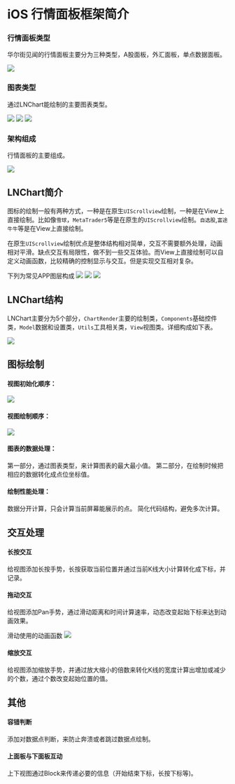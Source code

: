 # iOS 行情面板框架简介

### 行情面板类型
华尔街见闻的行情面板主要分为三种类型，A股面板，外汇面板，单点数据面板。

![](./resource/hangingmianban.jpg)

### 图表类型
通过LNChart能绘制的主要图表类型。

![](./resource/tubiaoleixing1.jpg)
![](./resource/tubiaoleixing2.jpg)
![](./resource/tubiaoleixing3.jpg)

### 架构组成
行情面板的主要组成。

![](./resource/hangqingjiagou.jpg)

## LNChart简介
图标的绘制一般有两种方式，一种是在原生`UIScrollview`绘制，一种是在View上直接绘制。比如像`雪球`，`MetaTrader5`等是在原生的`UIScrollview`绘制。`自选股`,`富途牛牛`等是在View上直接绘制。

在原生`UIScrollview`绘制优点是整体结构相对简单，交互不需要额外处理，动画相对平滑。缺点交互有局限性，做不到一些交互体验。而View上直接绘制可以自定义动画函数，比较精确的控制显示与交互。但是实现交互相对复杂。

下列为常见APP图层构成
![](./resource/xueqiushixian.jpg)
![](./resource/futuniuniushixian.jpg)
![](./resource/jianwenshixian.jpg)

## LNChart结构
LNChart主要分为5个部分，`ChartRender`主要的绘制类，`Components`基础控件类，`Model`数据和设置类，`Utils`工具相关类，`View`视图类。详细构成如下表。

![](./resource/lnchartjiagou2.jpg)

## 图标绘制
#### 视图初始化顺序：

![](./resource/shushihuashunxu.jpg)

#### 视图绘制顺序：

![](./resource/drawreactshunxu.jpg)

#### 图表的数据处理：
第一部分，通过图表类型，来计算图表的最大最小值。
第二部分，在绘制时候把相应的数据转化成点位坐标值。

#### 绘制性能处理：
数据分开计算，只会计算当前屏幕能展示的点。
简化代码结构，避免多次计算。

## 交互处理
#### 长按交互
给视图添加长按手势，长按获取当前位置并通过当前K线大小计算转化成下标，并记录。
#### 拖动交互
给视图添加Pan手势，通过滑动距离和时间计算速率，动态改变起始下标来达到动画效果。

滑动使用的动画函数
![](./resource/donghuahanshu.jpg)

#### 缩放交互
给视图添加缩放手势，并通过放大缩小的倍数来转化K线的宽度计算出增加或减少的个数，通过个数改变起始位置的值。

## 其他
#### 容错判断
添加对数据点判断，来防止奔溃或者跳过数据点绘制。
#### 上面板与下面板互动
上下视图通过Block来传递必要的信息（开始结束下标，长按下标等)。

